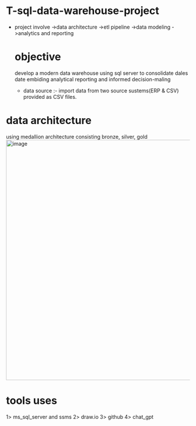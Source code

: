 # T-sql-data-warehouse-project
* project involve
  ->data architecture
  ->etl pipeline
  ->data modeling
  ->analytics and reporting

  # objective
   develop a modern data warehouse using sql server to consolidate dales date embiding analytical reporting and informed decision-maling

  * data source :-
     import data from two source sustems(ERP & CSV) provided as CSV files.

# data architecture
using medallion architecture consisting bronze, silver, gold
<img width="1022" height="657" alt="image" src="https://github.com/user-attachments/assets/6a231fce-bc30-4dfe-9200-dabf55c3eb75" />


# tools uses
1> ms_sql_server and ssms
2> draw.io
3> github
4> chat_gpt

